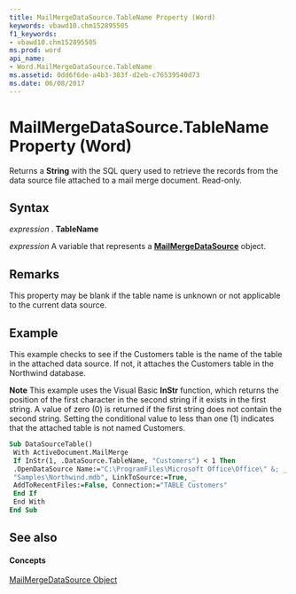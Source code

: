 ```yaml
---
title: MailMergeDataSource.TableName Property (Word)
keywords: vbawd10.chm152895505
f1_keywords:
- vbawd10.chm152895505
ms.prod: word
api_name:
- Word.MailMergeDataSource.TableName
ms.assetid: 0dd6f6de-a4b3-383f-d2eb-c76539540d73
ms.date: 06/08/2017
---
```



# MailMergeDataSource.TableName Property (Word)

Returns a  **String** with the SQL query used to retrieve the records from the data source file attached to a mail merge document. Read-only.


## Syntax

 _expression_ . **TableName**

 _expression_ A variable that represents a **[MailMergeDataSource](Word.MailMergeDataSource.md)** object.


## Remarks

This property may be blank if the table name is unknown or not applicable to the current data source.


## Example

This example checks to see if the Customers table is the name of the table in the attached data source. If not, it attaches the Customers table in the Northwind database.


 **Note**  This example uses the Visual Basic  **InStr** function, which returns the position of the first character in the second string if it exists in the first string. A value of zero (0) is returned if the first string does not contain the second string. Setting the conditional value to less than one (1) indicates that the attached table is not named Customers.


```vb
Sub DataSourceTable() 
 With ActiveDocument.MailMerge 
 If InStr(1, .DataSource.TableName, "Customers") < 1 Then 
 .OpenDataSource Name:="C:\ProgramFiles\Microsoft Office\Office\" &; _ 
 "Samples\Northwind.mdb", LinkToSource:=True, _ 
 AddToRecentFiles:=False, Connection:="TABLE Customers" 
 End If 
 End With 
End Sub
```


## See also


#### Concepts


[MailMergeDataSource Object](Word.MailMergeDataSource.md)

